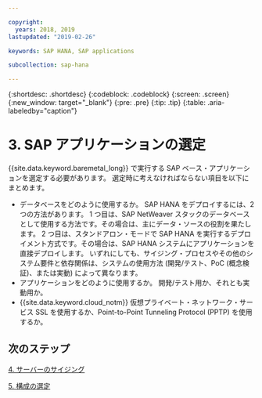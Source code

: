 ```yaml
---

copyright:
  years: 2018, 2019
lastupdated: "2019-02-26"

keywords: SAP HANA, SAP applications

subcollection: sap-hana

---
```


{:shortdesc: .shortdesc}
{:codeblock: .codeblock}
{:screen: .screen}
{:new_window: target="_blank"}
{:pre: .pre}
{:tip: .tip}
{:table: .aria-labeledby="caption"}


# 3. SAP アプリケーションの選定

{{site.data.keyword.baremetal_long}} で実行する SAP ベース・アプリケーションを選定する必要があります。 選定時に考えなければならない項目を以下にまとめます。

 * データベースをどのように使用するか。 SAP HANA をデプロイするには、2 つの方法があります。 1 つ目は、SAP NetWeaver スタックのデータベースとして使用する方法です。その場合は、主にデータ・ソースの役割を果たします。 2 つ目は、スタンドアロン・モードで SAP HANA を実行するデプロイメント方式です。その場合は、SAP HANA システムにアプリケーションを直接デプロイします。 いずれにしても、サイジング・プロセスやその他のシステム要件と依存関係は、システムの使用方法 (開発/テスト、PoC (概念検証)、または実動) によって異なります。
 * アプリケーションをどのように使用するか。 開発/テスト用か、それとも実動用か。
 * {{site.data.keyword.cloud_notm}} 仮想プライベート・ネットワーク・サービス SSL を使用するか、Point-to-Point Tunneling Protocol (PPTP) を使用するか。

## 次のステップ

  [4. サーバーのサイジング](/docs/infrastructure/sap-hana?topic=sap-hana-size_the_server#size_the_server)

  [5. 構成の選定](/docs/infrastructure/sap-hana?topic=sap-hana-determine_configuration#determine_configuration)
